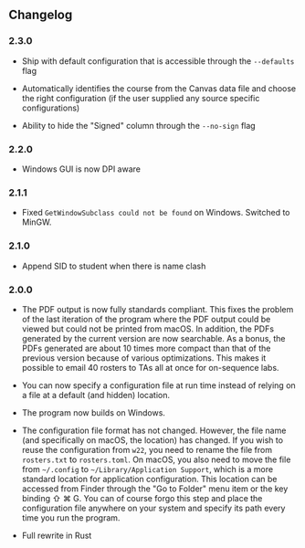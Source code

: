## Changelog

### 2.3.0

- Ship with default configuration that is accessible through the `--defaults`
  flag

- Automatically identifies the course from the Canvas data file and choose the
  right configuration (if the user supplied any source specific configurations)

- Ability to hide the "Signed" column through the `--no-sign` flag

### 2.2.0

- Windows GUI is now DPI aware

### 2.1.1

- Fixed `GetWindowSubclass could not be found` on Windows. Switched to MinGW.

### 2.1.0

- Append SID to student when there is name clash

### 2.0.0

- The PDF output is now fully standards compliant. This fixes the problem of the
  last iteration of the program where the PDF output could be viewed but could
  not be printed from macOS. In addition, the PDFs generated by the current
  version are now searchable. As a bonus, the PDFs generated are about 10 times
  more compact than that of the previous version because of various
  optimizations. This makes it possible to email 40 rosters to TAs all at once
  for on-sequence labs.

- You can now specify a configuration file at run time instead of relying on a
  file at a default (and hidden) location.

- The program now builds on Windows.

- The configuration file format has not changed. However, the file name (and
  specifically on macOS, the location) has changed. If you wish to reuse the
  configuration from `w22`, you need to rename the file from `rosters.txt` to
  `rosters.toml`. On macOS, you also need to move the file from `~/.config` to
  `~/Library/Application Support`, which is a more standard location for
  application configuration. This location can be accessed from Finder through
  the "Go to Folder" menu item or the key binding ⇧ ⌘ G. You can of course forgo
  this step and place the configuration file anywhere on your system and specify
  its path every time you run the program.

- Full rewrite in Rust

